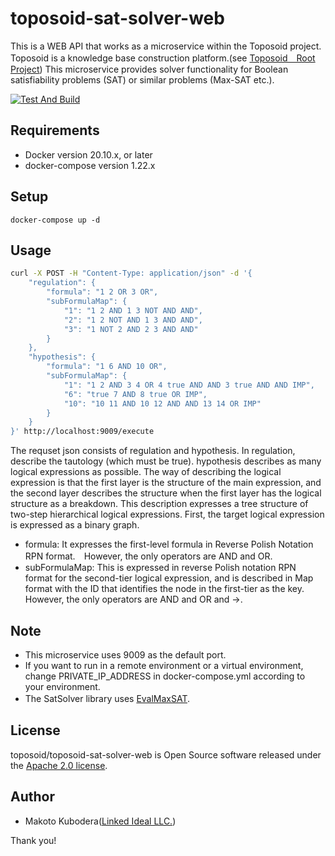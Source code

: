 # toposoid-sat-solver-web
This is a WEB API that works as a microservice within the Toposoid project.
Toposoid is a knowledge base construction platform.(see [Toposoid　Root Project](https://github.com/toposoid/toposoid.git))
This microservice provides solver functionality for Boolean satisfiability problems (SAT) or similar problems (Max-SAT etc.).

[![Test And Build](https://github.com/toposoid/toposoid-sat-solver-web/actions/workflows/action.yml/badge.svg)](https://github.com/toposoid/toposoid-sat-solver-web/actions/workflows/action.yml)

## Requirements
* Docker version 20.10.x, or later
* docker-compose version 1.22.x

## Setup
```bssh
docker-compose up -d
```

## Usage
```bash
curl -X POST -H "Content-Type: application/json" -d '{
    "regulation": {
        "formula": "1 2 OR 3 OR",
        "subFormulaMap": {
            "1": "1 2 AND 1 3 NOT AND AND",
            "2": "1 2 NOT AND 1 3 AND AND",
            "3": "1 NOT 2 AND 2 3 AND AND"
        }
    },
    "hypothesis": {
        "formula": "1 6 AND 10 OR",
        "subFormulaMap": {
            "1": "1 2 AND 3 4 OR 4 true AND AND 3 true AND AND IMP",
            "6": "true 7 AND 8 true OR IMP",
            "10": "10 11 AND 10 12 AND AND 13 14 OR IMP"
        }
    }
}' http://localhost:9009/execute
```
The requset json consists of regulation and hypothesis. In regulation, describe the tautology (which must be true).
hypothesis describes as many logical expressions as possible.
The way of describing the logical expression is that the first layer is the structure of the main expression, and the second layer describes the structure when the first layer has the logical structure as a breakdown.
This description expresses a tree structure of two-step hierarchical logical expressions. First, the target logical expression is expressed as a binary graph. 
* formula: It expresses the first-level formula in Reverse Polish Notation RPN format.　However, the only operators are AND and OR.
* subFormulaMap: This is expressed in reverse Polish notation RPN format for the second-tier logical expression, and is described in Map format with the ID that identifies the node in the first-tier as the key. However, the only operators are AND and OR and →.

## Note
* This microservice uses 9009 as the default port.
* If you want to run in a remote environment or a virtual environment, change PRIVATE_IP_ADDRESS in docker-compose.yml according to your environment.
* The SatSolver library uses [EvalMaxSAT](https://github.com/toposoid/EvalMaxSAT).　

## License
toposoid/toposoid-sat-solver-web is Open Source software released under the [Apache 2.0 license](https://www.apache.org/licenses/LICENSE-2.0.html).

## Author
* Makoto Kubodera([Linked Ideal LLC.](https://linked-ideal.com/))

Thank you!

